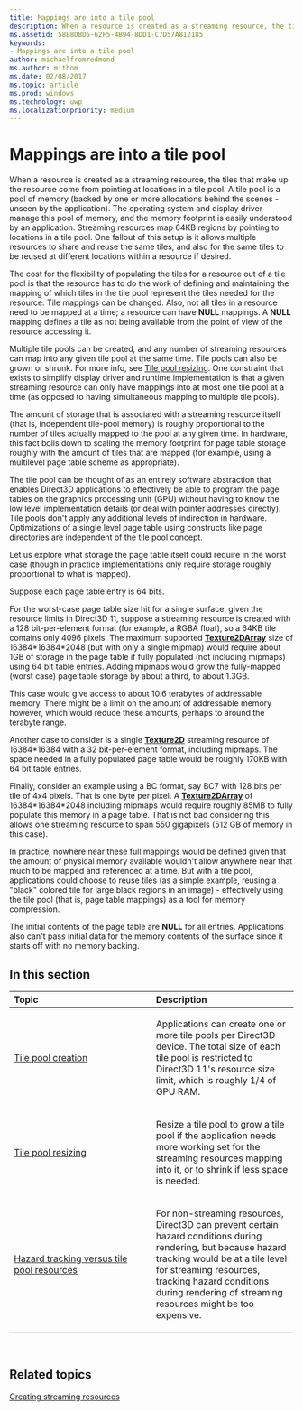 ```yaml
---
title: Mappings are into a tile pool
description: When a resource is created as a streaming resource, the tiles that make up the resource come from pointing at locations in a tile pool. A tile pool is a pool of memory (backed by one or more allocations behind the scenes - unseen by the application).
ms.assetid: 58B8DBD5-62F5-4B94-8DD1-C7D57A812185
keywords:
- Mappings are into a tile pool
author: michaelfromredmond
ms.author: mithom
ms.date: 02/08/2017
ms.topic: article
ms.prod: windows
ms.technology: uwp
ms.localizationpriority: medium
---
```


# Mappings are into a tile pool


When a resource is created as a streaming resource, the tiles that make up the resource come from pointing at locations in a tile pool. A tile pool is a pool of memory (backed by one or more allocations behind the scenes - unseen by the application). The operating system and display driver manage this pool of memory, and the memory footprint is easily understood by an application. Streaming resources map 64KB regions by pointing to locations in a tile pool. One fallout of this setup is it allows multiple resources to share and reuse the same tiles, and also for the same tiles to be reused at different locations within a resource if desired.

The cost for the flexibility of populating the tiles for a resource out of a tile pool is that the resource has to do the work of defining and maintaining the mapping of which tiles in the tile pool represent the tiles needed for the resource. Tile mappings can be changed. Also, not all tiles in a resource need to be mapped at a time; a resource can have **NULL** mappings. A **NULL** mapping defines a tile as not being available from the point of view of the resource accessing it.

Multiple tile pools can be created, and any number of streaming resources can map into any given tile pool at the same time. Tile pools can also be grown or shrunk. For more info, see [Tile pool resizing](tile-pool-resizing.md). One constraint that exists to simplify display driver and runtime implementation is that a given streaming resource can only have mappings into at most one tile pool at a time (as opposed to having simultaneous mapping to multiple tile pools).

The amount of storage that is associated with a streaming resource itself (that is, independent tile-pool memory) is roughly proportional to the number of tiles actually mapped to the pool at any given time. In hardware, this fact boils down to scaling the memory footprint for page table storage roughly with the amount of tiles that are mapped (for example, using a multilevel page table scheme as appropriate).

The tile pool can be thought of as an entirely software abstraction that enables Direct3D applications to effectively be able to program the page tables on the graphics processing unit (GPU) without having to know the low level implementation details (or deal with pointer addresses directly). Tile pools don't apply any additional levels of indirection in hardware. Optimizations of a single level page table using constructs like page directories are independent of the tile pool concept.

Let us explore what storage the page table itself could require in the worst case (though in practice implementations only require storage roughly proportional to what is mapped).

Suppose each page table entry is 64 bits.

For the worst-case page table size hit for a single surface, given the resource limits in Direct3D 11, suppose a streaming resource is created with a 128 bit-per-element format (for example, a RGBA float), so a 64KB tile contains only 4096 pixels. The maximum supported [**Texture2DArray**](https://msdn.microsoft.com/library/windows/desktop/ff471526) size of 16384\*16384\*2048 (but with only a single mipmap) would require about 1GB of storage in the page table if fully populated (not including mipmaps) using 64 bit table entries. Adding mipmaps would grow the fully-mapped (worst case) page table storage by about a third, to about 1.3GB.

This case would give access to about 10.6 terabytes of addressable memory. There might be a limit on the amount of addressable memory however, which would reduce these amounts, perhaps to around the terabyte range.

Another case to consider is a single [**Texture2D**](https://msdn.microsoft.com/library/windows/desktop/ff471525) streaming resource of 16384\*16384 with a 32 bit-per-element format, including mipmaps. The space needed in a fully populated page table would be roughly 170KB with 64 bit table entries.

Finally, consider an example using a BC format, say BC7 with 128 bits per tile of 4x4 pixels. That is one byte per pixel. A [**Texture2DArray**](https://msdn.microsoft.com/library/windows/desktop/ff471526) of 16384\*16384\*2048 including mipmaps would require roughly 85MB to fully populate this memory in a page table. That is not bad considering this allows one streaming resource to span 550 gigapixels (512 GB of memory in this case).

In practice, nowhere near these full mappings would be defined given that the amount of physical memory available wouldn't allow anywhere near that much to be mapped and referenced at a time. But with a tile pool, applications could choose to reuse tiles (as a simple example, reusing a "black" colored tile for large black regions in an image) - effectively using the tile pool (that is, page table mappings) as a tool for memory compression.

The initial contents of the page table are **NULL** for all entries. Applications also can't pass initial data for the memory contents of the surface since it starts off with no memory backing.

## <span id="in-this-section"></span>In this section


<table>
<colgroup>
<col width="50%" />
<col width="50%" />
</colgroup>
<thead>
<tr class="header">
<th align="left">Topic</th>
<th align="left">Description</th>
</tr>
</thead>
<tbody>
<tr class="odd">
<td align="left"><p><a href="tile-pool-creation.md">Tile pool creation</a></p></td>
<td align="left"><p>Applications can create one or more tile pools per Direct3D device. The total size of each tile pool is restricted to Direct3D 11's resource size limit, which is roughly 1/4 of GPU RAM.</p></td>
</tr>
<tr class="even">
<td align="left"><p><a href="tile-pool-resizing.md">Tile pool resizing</a></p></td>
<td align="left"><p>Resize a tile pool to grow a tile pool if the application needs more working set for the streaming resources mapping into it, or to shrink if less space is needed.</p></td>
</tr>
<tr class="odd">
<td align="left"><p><a href="hazard-tracking-versus-tile-pool-resources.md">Hazard tracking versus tile pool resources</a></p></td>
<td align="left"><p>For non-streaming resources, Direct3D can prevent certain hazard conditions during rendering, but because hazard tracking would be at a tile level for streaming resources, tracking hazard conditions during rendering of streaming resources might be too expensive.</p></td>
</tr>
</tbody>
</table>

 

## <span id="related-topics"></span>Related topics


[Creating streaming resources](creating-streaming-resources.md)

 

 




